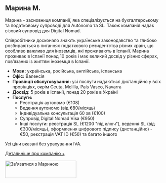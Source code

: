 ## Марина М.

Марина - засновниця компанії, яка спеціалізується на бухгалтерському та податковому супроводі для Autónomo та SL. Також
компанія надає візовий супровід для Digital Nomad.

Співробітники досконало знають українське законодавство та глибоко розбираються в питаннях податкового резидентства
різних країн, що особливо важливо для іноземців, які проживають в Іспанії. Марина проживає в Іспанії понад 10 років і
має великий досвід у різних сферах, пов’язаних із життям іноземця в Іспанії.

- **Мови:** українська, російська, англійська, іспанська
- **Офіс:** Валенсія
- **Провінції обслуговування:** усі послуги надаються дистанційно у всіх провінціях, окрім Ceuta, Melilla, País Vasco,
  Navarra
- **Досвід:** 5 років в Іспанії, понад 20 років в Україні
- **Послуги:**
    - Реєстрація аутономо (€108)
    - Ведення аутономо (від €80/місяць)
    - Індивідуальна консультація 60 хв (€100)
    - Супровід Digital Nomad Visa (€950)
    - Інші послуги: реєстрація SL (€1200 "під ключ"), ведення SL (від €300/місяць), оформлення цифрового підпису
      (дистанційно) - €50, реєстрація VAT ID (€50) та багато іншого

Усі ціни вказані без урахування IVA.

<a href="#" id="detailsLinkMarinaM" onclick="toggleDetailsMarinaM(); return false;">Детальніше про компанію ⤵</a>

<div id="hiddenContentMarinaM" style="display: none; margin-top: 10px;">
<ul>
  <li><b>Штат:</b> до 5 співробітників</li>
  <li><b>Освіта:</b> 
    <ul>
      <li>Гомологований в Іспанії диплом про вищу освіту України за спеціальністю "Економіст"</li>
      <li>Магістр Asesoría Fiscal Universidad Católica Valencia</li>
      <li>Бухгалтерські курси бізнес-школи INEAF:
        <ul>
          <li>"Fiscal, Laboral, Contable y Mercantil"</li>
          <li>"Experto en Impuesto sobre la Renta de las Personas Físicas (IRPF) e Impuesto sobre el Patrimonio"</li>
          <li>"Fiscalidad y Trading de Criptomonedas"</li>
        </ul>
      </li>
    </ul>
  </li>
  <li><b>Цифровий сертифікат:</b> 
    Хестор подає звіти, використовуючи сертифікат клієнта, який ви надаєте під час реєстрації аутономо. Для цього підписується окремий договір про використання персональних даних, а також є страхування щодо захисту персональних даних клієнтів.
  </li>
  <li><b>Відповідальність:</b>
    <ul>
      <li>Страхування, що покриває збитки у разі помилки хестора (MAFRE Responsabilidad Civil Professional Póliza/Spto 0972300000612 / 000 Fecha 29/09/2023)</li>
      <li>Страхування на випадок порушення договору щодо захисту персональних даних (MAFRE Ciber On Autónomos y Pymes Póliza/Spto 0472300000141 / 000 Fecha 29/09/2023)</li>
      <li>Щорічний аудит компанії та навчання співробітників щодо правил захисту персональних даних клієнтів (компанія GESPREFOR S.L.)
        <ul>
          <li>Мantenimiento de la documentación para el cumplimiento de las leyes de protección de datos vigentes:</li>
          <li>LEY ORGÁNICA DE PROTECCIÓN DE DATOS Y GARANTÍAS DE DERECHOS DIGITALES (LOPD-GDD)</li>
          <li>REGLAMENTO EUROPEO DE LA PROTECCIÓN DE DATOS (RGPD)</li>
          <li>LEY DE LAS SOCIEDADES Y SERVICIOS DE LA INFORMACIÓN Y EL COMERCIO ELECTRÓNICO (LSSI-CE)</li>
        </ul>
      </li>
    </ul>
  </li>
</ul>
</div>

<script>
  function toggleDetailsMarinaM() {
    const content = document.getElementById('hiddenContentMarinaM');
    const link = document.getElementById('detailsLinkMarinaM');
    if (content.style.display === 'none') {
      content.style.display = 'block';
      link.textContent = 'Детальніше про компанію ⤴';
    } else {
      content.style.display = 'none';
      link.textContent = 'Детальніше про компанію ⤵';
    }
  }
</script>

<div class="hs-cta-embed hs-cta-simple-placeholder hs-cta-embed-202426288374"
  style="max-width:100%; max-height:100%; width:230px;height:56px" data-hubspot-wrapper-cta-id="202426288374">
  <a href="https://cta-eu1.hubspot.com/web-interactives/public/v1/track/redirect?encryptedPayload=AVxigLJkKYj5zCfG%2BzyjSxz%2BlpEH2KcZ7fWrh9CG1JiXXe3yO64wRQsctj54oqrPEFjFd2rbJ3Nt0VZEa%2BN4wx6j2DpBswSZJTMwVsvi1NOm%2B3lwLII27e%2BhEV9rVqc%2FZ72kcx23pxDIsKJci5qvXctfD7Ur%2Bw%3D%3D&webInteractiveContentId=202426288374&portalId=145459200" target="_blank" rel="noopener" crossorigin="anonymous">
    <img alt="&#1047;&#1074;'&#1103;&#1079;&#1072;&#1090;&#1080;&#1089;&#1103; &#1079; &#1052;&#1072;&#1088;&#1080;&#1085;&#1086;&#1102;" loading="lazy" src="https://hubspot-no-cache-eu1-prod.s3.amazonaws.com/cta/default/145459200/interactive-202426288374.png" style="height: 100%; width: 100%; object-fit: fill"
      onerror="this.style.display='none'" />
  </a>
</div>

